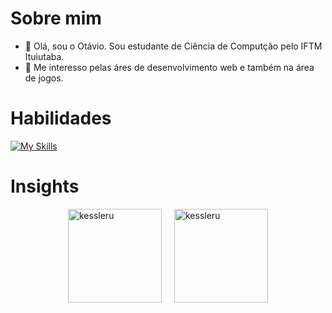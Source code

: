 # Sobre mim
- 👋 Olá, sou o Otávio. Sou estudante de Ciência de Computção pelo IFTM Ituiutaba.
- 👀 Me interesso pelas áres de desenvolvimento web e também na área de jogos.

# Habilidades
[![My Skills](https://skillicons.dev/icons?i=js,html,css,python,c)](https://skillicons.dev)
# Insights
<div style="display: flex; justify-content: center; align-items: flex-start;">  
    <img src="https://github-readme-stats.vercel.app/api/top-langs?username=kessleru&show_icons=true&theme=dark&locale=en&layout=compact" alt="kessleru" style="margin-right: 20px; height: 150px;" />   
    <img src="https://github-readme-streak-stats.herokuapp.com/?user=kessleru&theme=dark" alt="kessleru" style="height: 150px;" />  
</div>  
